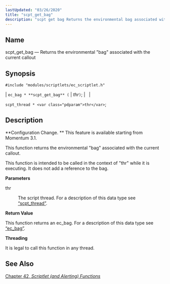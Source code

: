 ```yaml
---
lastUpdated: "03/26/2020"
title: "scpt_get_bag"
description: "scpt get bag Returns the environmental bag associated with the current callout ec bag scpt get bag thr scpt thread thr Configuration Change This feature is available starting from Momentum 3 1 This function returns the environmental bag associated with the current callout This function is intended to be called..."
---
```


<a name="apis.scpt_get_bag"></a> 
## Name

scpt_get_bag — Returns the environmental "bag" associated with the current callout

## Synopsis

`#include "modules/scriptlets/ec_scriptlet.h"`

| `ec_bag * **scpt_get_bag** (` | <var class="pdparam">thr</var>`)`; |   |

`scpt_thread * <var class="pdparam">thr</var>`;<a name="idp59106832"></a> 
## Description

**Configuration Change. ** This feature is available starting from Momentum 3.1.

This function returns the environmental "bag" associated with the current callout.

This function is intended to be called in the context of "thr" while it is executing. It does not add a reference to the bag.

**<a name="idp59110336"></a> Parameters**

<dl class="variablelist">

<dt>thr</dt>

<dd>

The script thread. For a description of this data type see [“scpt_thread”](/momentum/3/3-api/structs-scpt-thread).

</dd>

</dl>

**<a name="idp59113648"></a> Return Value**

This function returns an ec_bag. For a description of this data type see [“ec_bag”](/momentum/3/3-api/structs-ec-bag).

**<a name="idp59115168"></a> Threading**

It is legal to call this function in any thread.

<a name="idp59116720"></a> 
## See Also

[Chapter 42, *Scriptlet (and Alerting) Functions*](script "Chapter 42. Scriptlet (and Alerting) Functions")